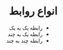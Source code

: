<div dir="auto" align="right">
   <h1> انواع روابط </h1>
</div>

<div dir="auto" align="right">
   <ul>
      <li>رابطه یک به یک </li>
      <li>رابطه یک به چند</li>
      <li>رابطه چند به چند</li>
   </ul>
</div>
 
 